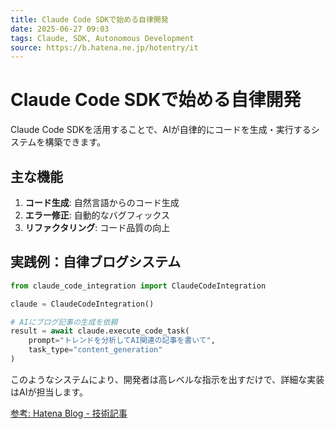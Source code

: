 ```yaml
---
title: Claude Code SDKで始める自律開発
date: 2025-06-27 09:03
tags: Claude, SDK, Autonomous Development
source: https://b.hatena.ne.jp/hotentry/it
---
```


# Claude Code SDKで始める自律開発

Claude Code SDKを活用することで、AIが自律的にコードを生成・実行するシステムを構築できます。

## 主な機能

1. **コード生成**: 自然言語からのコード生成
2. **エラー修正**: 自動的なバグフィックス
3. **リファクタリング**: コード品質の向上

## 実践例：自律ブログシステム

```python
from claude_code_integration import ClaudeCodeIntegration

claude = ClaudeCodeIntegration()

# AIにブログ記事の生成を依頼
result = await claude.execute_code_task(
    prompt="トレンドを分析してAI関連の記事を書いて",
    task_type="content_generation"
)
```

このようなシステムにより、開発者は高レベルな指示を出すだけで、詳細な実装はAIが担当します。

[参考: Hatena Blog - 技術記事](https://b.hatena.ne.jp/hotentry/it)